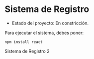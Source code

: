 <h1> Sistema de Registro </h1>

- Estado del proyecto: En constricción. 

Para ejecutar el sistema, debes poner: 

```npm install react```

Sistema de Registro 2
